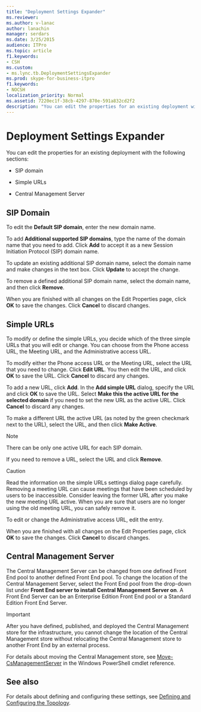 ```yaml
---
title: "Deployment Settings Expander"
ms.reviewer: 
ms.author: v-lanac
author: lanachin
manager: serdars
ms.date: 3/25/2015
audience: ITPro
ms.topic: article
f1.keywords:
- CSH
ms.custom:
- ms.lync.tb.DeploymentSettingsExpander
ms.prod: skype-for-business-itpro
f1.keywords:
- NOCSH
localization_priority: Normal
ms.assetid: 7220ec1f-38cb-4297-870e-591a832cd2f2
description: "You can edit the properties for an existing deployment with the following sections:"
---
```


# Deployment Settings Expander

You can edit the properties for an existing deployment with the following sections:

- SIP domain

- Simple URLs

- Central Management Server

## SIP Domain

To edit the **Default SIP domain**, enter the new domain name.

To add **Additional supported SIP domains**, type the name of the domain name that you need to add. Click **Add** to accept it as a new Session Initiation Protocol (SIP) domain name.

To update an existing additional SIP domain name, select the domain name and make changes in the text box. Click **Update** to accept the change.

To remove a defined additional SIP domain name, select the domain name, and then click **Remove**.

When you are finished with all changes on the Edit Properties page, click **OK** to save the changes. Click **Cancel** to discard changes.

## Simple URLs

To modify or define the simple URLs, you decide which of the three simple URLs that you will edit or change. You can choose from the Phone access URL, the Meeting URL, and the Administrative access URL.

To modify either the Phone access URL or the Meeting URL, select the URL that you need to change. Click **Edit URL**. You then edit the URL, and click **OK** to save the URL. Click **Cancel** to discard any changes.

To add a new URL, click **Add**. In the **Add simple URL** dialog, specify the URL and click **OK** to save the URL. Select **Make this the active URL for the selected domain** if you need to set the new URL as the active URL. Click **Cancel** to discard any changes.

To make a different URL the active URL (as noted by the green checkmark next to the URL), select the URL, and then click **Make Active**.

> [!NOTE]
> There can be only one active URL for each SIP domain.

If you need to remove a URL, select the URL and click **Remove**.

> [!CAUTION]
> Read the information on the simple URLs settings dialog page carefully. Removing a meeting URL can cause meetings that have been scheduled by users to be inaccessible. Consider leaving the former URL after you make the new meeting URL active. When you are sure that users are no longer using the old meeting URL, you can safely remove it.

To edit or change the Administrative access URL, edit the entry.

When you are finished with all changes on the Edit Properties page, click **OK** to save the changes. Click **Cancel** to discard changes.

## Central Management Server

The Central Management Server can be changed from one defined Front End pool to another defined Front End pool. To change the location of the Central Management Server, select the Front End pool from the drop-down list under **Front End server to install Central Management Server on**. A Front End Server can be an Enterprise Edition Front End pool or a Standard Edition Front End Server.

> [!IMPORTANT]
> After you have defined, published, and deployed the Central Management store for the infrastructure, you cannot change the location of the Central Management store without relocating the Central Management store to another Front End by an external process.

For details about moving the Central Management store, see [Move-CsManagementServer](https://docs.microsoft.com/powershell/module/skype/move-csmanagementserver?view=skype-ps) in the Windows PowerShell cmdlet reference.

## See also

For details about defining and configuring these settings, see [Defining and Configuring the Topology](https://technet.microsoft.com/library/51d1601e-4f83-48d4-ad08-3b4d5e2003aa.aspx).


